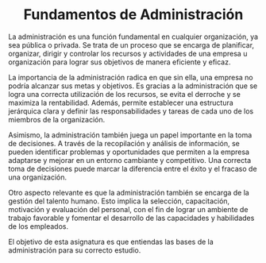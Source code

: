 <h1 align="center">Fundamentos de Administración</h1>

La administración es una función fundamental en cualquier organización, ya sea pública o privada. Se trata de un proceso que se encarga de planificar, organizar, dirigir y controlar los recursos y actividades de una empresa u organización para lograr sus objetivos de manera eficiente y eficaz.

La importancia de la administración radica en que sin ella, una empresa no podría alcanzar sus metas y objetivos. Es gracias a la administración que se logra una correcta utilización de los recursos, se evita el derroche y se maximiza la rentabilidad. Además, permite establecer una estructura jerárquica clara y definir las responsabilidades y tareas de cada uno de los miembros de la organización.

Asimismo, la administración también juega un papel importante en la toma de decisiones. A través de la recopilación y análisis de información, se pueden identificar problemas y oportunidades que permiten a la empresa adaptarse y mejorar en un entorno cambiante y competitivo. Una correcta toma de decisiones puede marcar la diferencia entre el éxito y el fracaso de una organización.

Otro aspecto relevante es que la administración también se encarga de la gestión del talento humano. Esto implica la selección, capacitación, motivación y evaluación del personal, con el fin de lograr un ambiente de trabajo favorable y fomentar el desarrollo de las capacidades y habilidades de los empleados.

El objetivo de esta asignatura es que entiendas las bases de la administración para su correcto estudio.